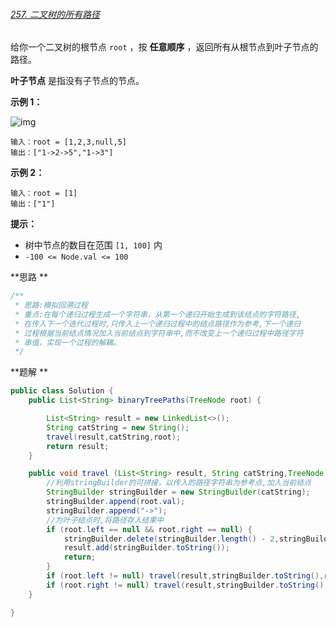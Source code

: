 ###### [257. 二叉树的所有路径](https://leetcode-cn.com/problems/binary-tree-paths/)

给你一个二叉树的根节点 `root` ，按 **任意顺序** ，返回所有从根节点到叶子节点的路径。

**叶子节点** 是指没有子节点的节点。

**示例 1：**

![img](https://assets.leetcode.com/uploads/2021/03/12/paths-tree.jpg)

```
输入：root = [1,2,3,null,5]
输出：["1->2->5","1->3"]
```

**示例 2：**

```
输入：root = [1]
输出：["1"]
```



**提示：**

- 树中节点的数目在范围 `[1, 100]` 内
- `-100 <= Node.val <= 100`

**思路 **

```java
/**
 * 思路:模拟回溯过程
 * 重点:在每个递归过程生成一个字符串，从第一个递归开始生成到该结点的字符路径,
 * 在传入下一个迭代过程时,只传入上一个递归过程中的结点路径作为参考,下一个递归
 * 过程根据当前结点情况加入当前结点到字符串中,而不改变上一个递归过程中路径字符
 * 串值，实现一个过程的解耦。
 */
```

**题解 **

```java
public class Solution {
    public List<String> binaryTreePaths(TreeNode root) {

        List<String> result = new LinkedList<>();
        String catString = new String();
        travel(result,catString,root);
        return result;
    }

    public void travel (List<String> result, String catString,TreeNode root) {
        //利用stringBuilder的可拼接，以传入的路径字符串为参考点,加入当前结点
        StringBuilder stringBuilder = new StringBuilder(catString);
        stringBuilder.append(root.val);
        stringBuilder.append("->");
        //为叶子结点时,将路径存入结果中
        if (root.left == null && root.right == null) {
            stringBuilder.delete(stringBuilder.length() - 2,stringBuilder.length());
            result.add(stringBuilder.toString());
            return;
        }
        if (root.left != null) travel(result,stringBuilder.toString(),root.left);
        if (root.right != null) travel(result,stringBuilder.toString(),root.right);
    }

}
```





